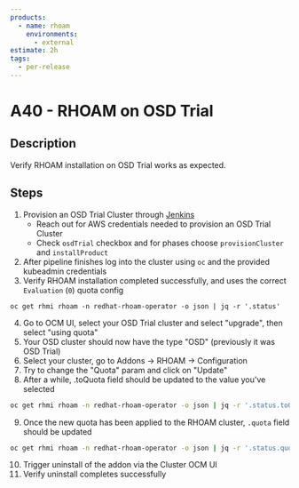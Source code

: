 ```yaml
---
products:
  - name: rhoam
    environments:
      - external
estimate: 2h
tags:
  - per-release
---
```


# A40 - RHOAM on OSD Trial

## Description

Verify RHOAM installation on OSD Trial works as expected.

## Steps

1. Provision an OSD Trial Cluster through [Jenkins](https://master-jenkins-csb-intly.apps.ocp4.prod.psi.redhat.com/job/ManagedAPI/job/managed-api-install-addon-flow/)
   - Reach out for AWS credentials needed to provision an OSD Trial Cluster
   - Check `osdTrial` checkbox and for phases choose `provisionCluster` and `installProduct`
2. After pipeline finishes log into the cluster using `oc` and the provided kubeadmin credentials
3. Verify RHOAM installation completed successfully, and uses the correct `Evaluation` (`0`) quota config

```
oc get rhmi rhoam -n redhat-rhoam-operator -o json | jq -r '.status'
```

4. Go to OCM UI, select your OSD Trial cluster and select "upgrade", then select "using quota"
5. Your OSD cluster should now have the type "OSD" (previously it was OSD Trial)
6. Select your cluster, go to Addons -> RHOAM -> Configuration
7. Try to change the "Quota" param and click on "Update"
8. After a while, .toQuota field should be updated to the value you've selected

```bash
oc get rhmi rhoam -n redhat-rhoam-operator -o json | jq -r '.status.toQuota'
```

9. Once the new quota has been applied to the RHOAM cluster, `.quota` field should be updated

```bash
oc get rhmi rhoam -n redhat-rhoam-operator -o json | jq -r '.status.quota'
```

10. Trigger uninstall of the addon via the Cluster OCM UI
11. Verify uninstall completes successfully
